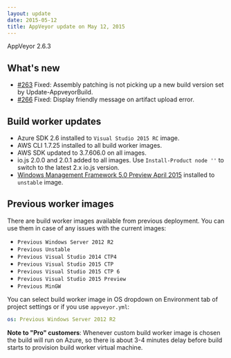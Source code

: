 ```yaml
---
layout: update
date: 2015-05-12
title: AppVeyor update on May 12, 2015
---
```


AppVeyor 2.6.3

## What's new

* [#263](https://github.com/appveyor/ci/issues/263) Fixed: Assembly patching is not picking up a new build version set by Update-AppveyorBuild.
* [#266](https://github.com/appveyor/ci/issues/266) Fixed: Display friendly message on artifact upload error.


## Build worker updates

* Azure SDK 2.6 installed to `Visual Studio 2015 RC` image.
* AWS CLI 1.7.25 installed to all build worker images.
* AWS SDK updated to 3.7.606.0 on all images.
* io.js 2.0.0 and 2.0.1 added to all images. Use `Install-Product node ''` to switch to the latest 2.x io.js version.
* [Windows Management Framework 5.0 Preview April 2015](https://www.microsoft.com/en-us/download/details.aspx?id=46889) installed to `unstable` image.

## Previous worker images

There are build worker images available from previous deployment. You can use them in case of any issues with the current images:

* `Previous Windows Server 2012 R2`
* `Previous Unstable`
* `Previous Visual Studio 2014 CTP4`
* `Previous Visual Studio 2015 CTP`
* `Previous Visual Studio 2015 CTP 6`
* `Previous Visual Studio 2015 Preview`
* `Previous MinGW`

You can select build worker image in OS dropdown on Environment tab of project settings or if you use `appveyor.yml`:

```yaml
os: Previous Windows Server 2012 R2
```

**Note to "Pro" customers**: Whenever custom build worker image is chosen the build will run on Azure, so there is about 3-4 minutes delay before build starts to provision build worker virtual machine.
